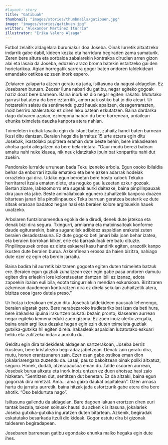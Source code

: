 ```yaml
---
#layout: story
title: "Gatibuak"
thumbnail: "images/stories/thumbnails/gatibuen.jpg"
image: "images/stories/gatibuen.jpg"
writter: "Alexander Martínez Iturria"
illustrator: "Erika Valero Alzaga"
---
```


Futbol zelaitik aldagelara burumakur doa Joseba. Oinak lurretik altxatzeko indarrik gabe dabil, kideen kezka eta harridura begiraden zama sumaturik. Zeren bere altura eta sorbalda zabalarekin kontrakoa dirudien arren gizon alai eta lasaia da Joseba, edozein arazo broma batekin estaltzeko gai den horietarikoa. Agian horregatik sarrera gogor baten ondoren taldekideari emandako ostikoa ez zuen inork espero.

Zelaiaren zalaparta atzean geratu da jada, isiltasuna da nagusi aldagelan. Ez Josebaren buruan. Zeozer iluna nabari du gatibu, negar egiteko gogoak haziz doaz bere barnean.
Baina inork ez dio negar egiten irakatsi. Mututako garrasi bat atera da bere eztarritik, amorruak ostiko bat jo dio ateari. Ur hotzarekin saiatu da sentimendu guzti hauek apaltzen, desagerrarazten, inoiz berriro azaleratuko ez diren leku batean ezkutatzen. Baina dardarka dago dutxaren azpian, ezinegona nabari du bere barrenean, urdailean ehunka tximeleta dauzka kanpora atera nahian.

Tximeleten irudiak lasaitu egin du istant batez, zuhaitz handi baten barnean ikusi ditu dantzan. Beraien hegaldia jarraituz 15 urte atzera egin ditu Josebak, ikastolako pupitrera eraman dute beste behin, bere irakaslearen ahotsa garbi ailegatzen da bere belarrietara. “Gaur modu berezi batean amaitu nahi nuke klasea, nik neuk idatzitako ipuin bat konpartitu nahi dut zuekin.

Pandorako lurralde urrunean bada Teku izeneko arbola. Egun osoko ibilaldia behar da enborrari itzulia emateko eta bere azken adarrak hodeiak orrazteko gai dira. Udako egun
beroetan  bere hosto xaloek Tekuko herritarrei itzala ematen diete, eta neguko gau luzeetan ezkur gozoak. Bertan zizare, labezomorro eta sugeak aurki daitezke, baina pinpilinpauxak dira jaun eta jabe. Beste animaliatxoak egunero zuhaitzetik kanpora doazen bitartean janari bila pinpilinpauxek Teku barruan geratzea besterik ez dute sitsak erasoan badatoz hegan hasi eta beraien kolore argitsuekin hauek uxatzeko.

Arbolaren funtzionamendua egokia dela dirudi, denek dute jatekoa eta denak bizi dira seguru.   Txingurri,   armiarma   eta   matxinsaltoak   konforme   daude   egiturarekin,   baina sugandilek adibidez aspaldian erakutsi zuten beraien desadostasuna. Ez dute gogoko beti janari bila joan behar izatea, eta beraien borrokan kilker, erle eta barraskiloak ere batu dituzte. Pinpilinpauxek ordea ez diete eskaerei kasu handirik egiten, arazotik kanpo ikusten dute beraien burua. Azkenfinean erosoa da haien bizitza, nahiago dute ezer ez egin eta berdin jarraitu.

Baina badira hil aurretik bizitzaren gogoeta egiten duten tximeleta batzuk ere. Beraien egun guztiak zuhaitzean ezer egin gabe pasa ondoren damutu egiten dira erleekin lore
koloretsuetan dantzan ibili ez izanaz, edota zapoekin ibaian euli bila, edota txingurriekin mendian exkursioan. Bizitzaren azkenean daudenean konturatzen dira ez direla sekulan
zuhaitzetik atera, bizitza osoa igaro dutela preso.”

Ur hotza ixterakoan entzun ditu Josebak taldekideen pausuak lehenengo, beraien algarak gero. Bere nerabezaroko irudietariko bat izan da beti hura, bere irakaslea ipuina irakurtzen bukatu bezain pronto, klasearen aurrean negar egiteko kemena eduki zuen gizona. Ez zuen inoiz ulertu zergatia, baina orain argi ikus dezake hegan egin ezin duten tximeleta guztiak gutxika-gutxika hil egiten direla. Irakasleak aspaldian luzatutako eskuari heldu eta zutitzeko indarra aurkitu du.

Gelditu   egin   dira   taldekideak   aldagelan   sartzerakoan,   Joseba  berriz   ikustean, bere kristalezko begiradaz jabetzean. Denak zain geratu dira, mutu, honen erantzunaren zain. Ezer esan gabe ostikoa eman dion jokalariarengana zuzendu da. Lasai, pauso bakoitzean oinak poliki altxatuz, seguru. Honek, dudati, atzerapausoa eman du. Talde osoaren aurrean, Josebak burua altxatu eta inork inoiz entzun ez duen ahotsaz hasi zaio hizketan. “Sentitzen dut, sentitzen dut benetan. Ez da aitzaki, baina egun gogorrak dira niretzat. Ama... ama gaixo   daukat   ospitalean”.   Ozen   arnasa   hartu   du   jarraitu   aurretik,   baina   hitzak   jada esfortzurik gabe atera dira bere ahotik. “Oso beldurtuta nago”.

Isiltasuna gailendu da aldagelan. Bare dagoen lakuan erortzen diren euri tantak bezala, takoen soinuak hautsi du azkenik isiltasuna, jokalariek Joseba gutxika-gutxika inguratzen
duten bitartean. Azkenik, begiradak eskatutako besarkada itzuli dio kideak. Gogor estutu dira bi gizonak taldearen begiradapean.

Josebaren barrenean gatibu egondako ehunka malko hegaka egin dute ihes.
